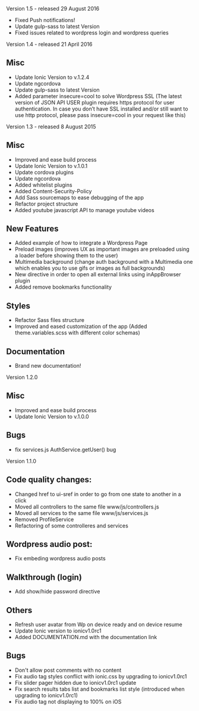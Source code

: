 Version 1.5 - released 29 August 2016

- Fixed Push notifications!
- Update gulp-sass to latest Version
- Fixed issues related to wordpress login and wordpress queries

Version 1.4 - released 21 April 2016

## Misc
- Update Ionic Version to v.1.2.4
- Update ngcordova
- Update gulp-sass to latest Version
- Added parameter insecure=cool to solve Wordpress SSL
(The latest version of JSON API USER plugin requires https protocol for user authentication. In case you don’t have SSL installed and/or still want to use http protocol, please pass insecure=cool in your request like this)


Version 1.3 - released 8 August 2015

## Misc
- Improved and ease build process
- Update Ionic Version to v.1.0.1
- Update cordova plugins
- Update ngcordova
- Added whitelist plugins
- Added Content-Security-Policy
- Add Sass sourcemaps to ease debugging of the app
- Refactor project structure
- Added youtube javascript API to manage youtube videos

## New Features
- Added example of how to integrate a Wordpress Page
- Preload images (improves UX as important images are preloaded using a loader before showing them to the user)
- Multimedia background (change auth background with a Multimedia one which enables you to use gifs or images as full backgrounds)
- New directive in order to open all external links using inAppBrowser plugin
- Added remove bookmarks functionality

## Styles
- Refactor Sass files structure
- Improved and eased customization of the app (Added theme.variables.scss with different color schemas)

## Documentation
- Brand new documentation!

Version 1.2.0

## Misc
- Improved and ease build process
- Update Ionic Version to v.1.0.0

## Bugs
- fix services.js AuthService.getUser() bug


Version 1.1.0

## Code quality changes:
- Changed href to ui-sref in order to go from one state to another in a click
- Moved all controllers to the same file www/js/controllers.js
- Moved all services to the same file www/js/services.js
- Removed ProfileService
- Refactoring of some controlleres and services

## Wordpress audio post:
- Fix embeding wordpress audio posts

## Walkthrough (login)
- Add show/hide password directive

## Others
- Refresh user avatar from Wp on device ready and on device resume
- Update Ionic version to ionicv1.0rc1
- Added DOCUMENTATION.md with the documentation link

## Bugs
- Don't allow post comments with no content
- Fix audio tag styles conflict with ionic.css by upgrading to ionicv1.0rc1
- Fix slider pager hidden due to ionicv1.0rc1 update
- Fix search results tabs list and bookmarks list style (introduced when upgrading to ionicv1.0rc1)
- Fix audio tag not displaying to 100% on iOS
